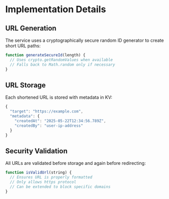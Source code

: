 # Implementation Details

## URL Generation
The service uses a cryptographically secure random ID generator to create short URL paths:

```javascript
function generateSecureId(length) {
  // Uses crypto.getRandomValues when available
  // Falls back to Math.random only if necessary
}
```

## URL Storage
Each shortened URL is stored with metadata in KV:

```javascript
{
  "target": "https://example.com",
  "metadata": {
    "createdAt": "2025-05-22T12:34:56.789Z",
    "createdBy": "user-ip-address"
  }
}
```

## Security Validation
All URLs are validated before storage and again before redirecting:

```javascript
function isValidUrl(string) {
  // Ensures URL is properly formatted
  // Only allows https protocol
  // Can be extended to block specific domains
}
```

